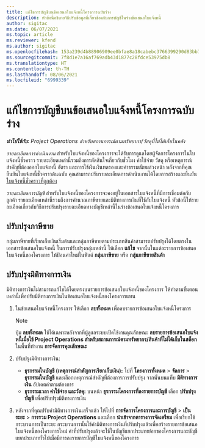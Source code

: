 ```yaml
---
title: แก้ไขการบัญชีบนข้อเสนอใบแจ้งหนี้โครงการฉบับร่าง
description: หัวข้อนี้อธิบายวิธีปรับข้อมูลที่เกี่ยวข้องกับการบัญชีในร่างข้อเสนอใบแจ้งหนี้
author: sigitac
ms.date: 06/07/2021
ms.topic: article
ms.reviewer: kfend
ms.author: sigitac
ms.openlocfilehash: 153a239d4b88906909ee0bfae8a18cabebc3766399290d83bb79f5d6375a942c
ms.sourcegitcommit: 7f8d1e7a16af769adb43d1877c28fdce53975db8
ms.translationtype: HT
ms.contentlocale: th-TH
ms.lasthandoff: 08/06/2021
ms.locfileid: "6999339"
---
```

# <a name="correct-the-accounting-on-draft-project-invoice-proposals"></a>แก้ไขการบัญชีบนข้อเสนอใบแจ้งหนี้โครงการฉบับร่าง

_**นำไปใช้กับ:** Project Operations สำหรับสถานการณ์ตามทรัพยากร/วัสดุที่ไม่ได้เก็บในคลัง_

*รายละเอียดการดำเนินงาน* สำหรับใบแจ้งหนี้ของโครงการจะได้รับการดูแลโดยผู้จัดการโครงการในใบแจ้งหนี้ชั่วคราว รายละเอียดเหล่านี้รวมถึงการตัดสินใจเกี่ยวกับชั่วโมง ค่าใช้จ่าย วัสดุ หรือเหตุการณ์สำคัญที่ต้องออกใบแจ้งหนี้ อัตรา และการใช้เงินเงินทดรองและค่าธรรมเนียมล่วงหน้า หลังจากที่คุณยืนยันใบแจ้งหนี้ชั่วคราวต้นฉบับ คุณสามารถปรับรายละเอียดการดำเนินงานได้โดยการสร้างและยืนยัน [ใบแจ้งหนี้ชั่วคราวที่ถูกต้อง](../proforma-invoicing/corrective-invoices.md)

*รายละเอียดการบัญชี* สำหรับใบแจ้งหนี้ของโครงการจะคงอยู่ในเอกสารใบแจ้งหนี้ที่มีการเชื่อมต่อกับลูกค้า รายละเอียดเหล่านี้รวมถึงการคำนวณภาษีขายและมิติทางการเงินที่ใช้กับใบแจ้งหนี้ หัวข้อนี้ให้รายละเอียดเกี่ยวกับวิธีการปรับปรุงรายละเอียดทางบัญชีเหล่านี้ในร่างข้อเสนอใบแจ้งหนี้โครงการ

## <a name="adjust-sales-tax"></a>ปรับปรุงภาษีขาย

กลุ่มภาษีขายที่เรียกเก็บเงินเริ่มต้นและกลุ่มภาษีขายตามประเภทสินค้าสามารถปรับปรุงได้โดยตรงในเอกสารข้อเสนอใบแจ้งหนี้ ในการปรับปรุงกลุ่มเหล่านี้ ให้เลือก **แก้ไข** จากนั้นในแต่ละรายการข้อเสนอใบแจ้งหนี้ของโครงการ ให้ป้อนค่าใหม่ในฟิลด์ **กลุ่มภาษีขาย** หรือ **กลุ่มภาษีขายสินค้า**

## <a name="adjust-financial-dimensions"></a>ปรับปรุงมิติทางการเงิน

มิติทางการเงินไม่สามารถแก้ไขได้โดยตรงบนรายการข้อเสนอใบแจ้งหนี้ของโครงการ ให้ทำตามขั้นตอนเหล่านี้เพื่อปรับมิติทางการเงินในข้อเสนอใบแจ้งหนี้ของโครงการแทน

1. ในข้อเสนอใบแจ้งหนี้โครงการ ให้เลือก **ลบทั้งหมด** เพื่อลบรายการข้อเสนอใบแจ้งหนี้โครงการ

    > [!NOTE]
    > ปุ่ม **ลบทั้งหมด** ใช้ได้เฉพาะหลังจากที่ผู้ดูแลระบบเปิดใช้งานคุณลักษณะ **ลบรายการข้อเสนอใบแจ้งหนี้เมื่อใช้ Project Operations สำหรับสถานการณ์ตามทรัพยากร/สินค้าที่ไม่ได้เก็บในสต็อก** ในพื้นที่ทำงาน **การจัดการคุณลักษณะ**

2. ปรับปรุงมิติทางการเงิน:

    - **ธุรกรรมในบัญชี (เหตุการณ์สำคัญการเรียกเก็บเงิน):** ไปที่ **โครงการทั้งหมด** \> **จัดการ** \> **ธุรกรรมในบัญชี** และเลือกเหตุการณ์สำคัญที่ต้องการการปรับปรุง จากนั้นบนแท็บ **มิติทางการเงิน** อัปเดตค่าตามต้องการ
    - **ธุรกรรมเวลา ค่าใช้จ่าย และวัสดุ:** บนหน้า **ธุรกรรมโครงการที่ลงรายการบัญชี** เลือก **ปรับปรุงบัญชี** เพื่อปรับปรุงมิติทางการเงิน

3. หลังจากที่คุณปรับค่ามิติทางการเงินเสร็จแล้ว ให้ไปที่ **การจัดการโครงการและการบัญชี** \> **เป็นระยะ** \> **การรวม Project Operations** และเลือก **นำเข้าจากตารางการจัดเตรียม** เพื่อเรียกใช้กระบวนการเป็นระยะ กระบวนการนั้นใช้ค่ามิติทางการเงินที่ปรับปรุงแล้วเพื่อสร้างรายการข้อเสนอใบแจ้งหนี้ของโครงการใหม่ ค่าที่ปรับปรุงแล้วจะใช้ในบัญชีแยกประเภทย่อยของโครงการและบัญชีแยกประเภททั่วไปเมื่อมีการลงรายการบัญชีใบแจ้งหนี้ของโครงการ
